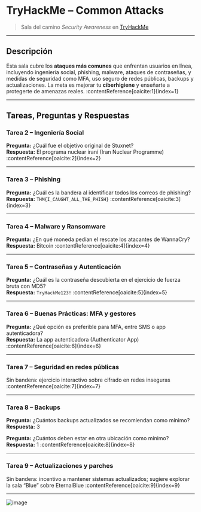 #  TryHackMe – Common Attacks

> Sala del camino *Security Awareness* en [TryHackMe](https://tryhackme.com/room/commonattacks)

---

##  Descripción

Esta sala cubre los **ataques más comunes** que enfrentan usuarios en línea, incluyendo ingeniería social, phishing, malware, ataques de contraseñas, y medidas de seguridad como MFA, uso seguro de redes públicas, backups y actualizaciones. La meta es mejorar tu **ciberhigiene** y enseñarte a protegerte de amenazas reales. :contentReference[oaicite:1]{index=1}

---

##  Tareas, Preguntas y Respuestas

###  Tarea 2 – Ingeniería Social

**Pregunta:** ¿Cuál fue el objetivo original de Stuxnet?  
**Respuesta:** El programa nuclear iraní (Iran Nuclear Programme) :contentReference[oaicite:2]{index=2}

---

###  Tarea 3 – Phishing

**Pregunta:** ¿Cuál es la bandera al identificar todos los correos de phishing?  
**Respuesta:** `THM{I_CAUGHT_ALL_THE_PHISH}` :contentReference[oaicite:3]{index=3}

---

###  Tarea 4 – Malware y Ransomware

**Pregunta:** ¿En qué moneda pedían el rescate los atacantes de WannaCry?  
**Respuesta:** Bitcoin :contentReference[oaicite:4]{index=4}

---

###  Tarea 5 – Contraseñas y Autenticación

**Pregunta:** ¿Cuál es la contraseña descubierta en el ejercicio de fuerza bruta con MD5?  
**Respuesta:** `TryHackMe123!` :contentReference[oaicite:5]{index=5}

---

###  Tarea 6 – Buenas Prácticas: MFA y gestores

**Pregunta:** ¿Qué opción es preferible para MFA, entre SMS o app autenticadora?  
**Respuesta:** La app autenticadora (Authenticator App) :contentReference[oaicite:6]{index=6}

---

###  Tarea 7 – Seguridad en redes públicas

Sin bandera: ejercicio interactivo sobre cifrado en redes inseguras :contentReference[oaicite:7]{index=7}

---

###  Tarea 8 – Backups

**Pregunta:** ¿Cuántos backups actualizados se recomiendan como mínimo?  
**Respuesta:** 3

**Pregunta:** ¿Cuántos deben estar en otra ubicación como mínimo?  
**Respuesta:** 1 :contentReference[oaicite:8]{index=8}

---

###  Tarea 9 – Actualizaciones y parches

Sin bandera: incentivo a mantener sistemas actualizados; sugiere explorar la sala “Blue” sobre EternalBlue :contentReference[oaicite:9]{index=9}

---

![image](https://github.com/user-attachments/assets/31093243-a9e8-4efb-9846-9f07d2c7811a)


